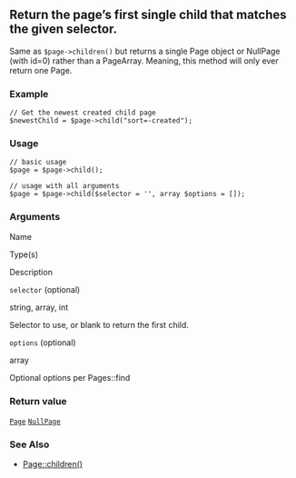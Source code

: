 Return the page’s first single child that matches the given selector.
---------------------------------------------------------------------

Same as `$page->children()` but returns a single Page object or NullPage (with id=0) rather than a PageArray. Meaning, this method will only ever return one Page.

### Example

    // Get the newest created child page
    $newestChild = $page->child("sort=-created"); 

### Usage

    // basic usage
    $page = $page->child();
    
    // usage with all arguments
    $page = $page->child($selector = '', array $options = []);

### Arguments

Name

Type(s)

Description

`selector` (optional)

string, array, int

Selector to use, or blank to return the first child.

`options` (optional)

array

Optional options per Pages::find

### Return value

[`Page`](/api/ref/page/) [`NullPage`](/api/ref/null-page/)

### See Also

*   [Page::children()](/api/ref/page/children/)


